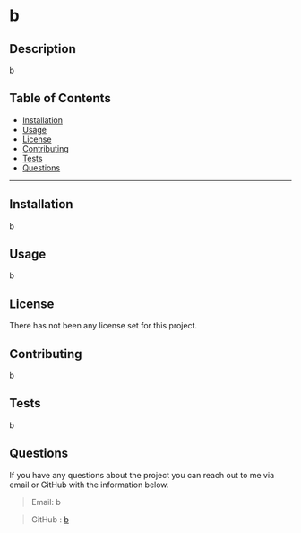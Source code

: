 
  # b  

  ## Description

  b

  ## Table of Contents

  * [Installation](#Installation)
  * [Usage](#Usage)
  * [License](#license)
  * [Contributing](#Contributing)
  * [Tests](#Tests)
  * [Questions](#Questions)

  ***

  ## Installation

  b

  ## Usage

  b

  
  ## License

  There has not been any license set for this project. 
    

  ## Contributing

  b

  ## Tests

  b
  
  ## Questions

  If you have any questions about the project you can reach out to me via email or GitHub with the information below. 

  >Email: b 

  >GitHub : [b](https://github.com/b)

  